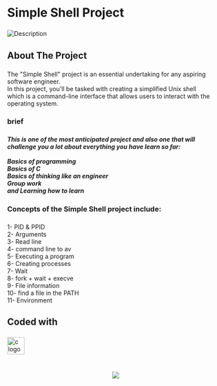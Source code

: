 <h1 align="left">Simple Shell Project</h1>

###
![Description]([https://raw.githubusercontent.com/your-username/your-repo/main/your-image.gif](https://drive.google.com/file/d/11dsYc9Bd-8WAc0W2d4KK0D96-9bbNM_E/view?usp=sharing))

<p align="left"></p>

###

<h2 align="left">About The Project</h2>

###

<p align="left">The "Simple Shell" project is an essential undertaking for any aspiring software engineer. <br>In this project, you'll be tasked with creating a simplified Unix shell<br>which is a command-line interface that allows users to interact with the operating system.</p>

###

<h3 align="left">brief</h3>

###

<h5 align="left">This is one of the most anticipated project and also one that will challenge you a lot about everything you have learn so far:<br><br>Basics of programming<br>Basics of C<br>Basics of thinking like an engineer<br>Group work<br>and Learning how to learn</h5>

###

<h3 align="left">Concepts of the Simple Shell project include:</h3>

###

<p align="left">1- PID & PPID<br>2- Arguments<br>3- Read line<br>4- command line to av<br>5- Executing a program<br>6- Creating processes<br>7- Wait<br>8- fork + wait + execve<br>9- File information<br>10- find a file in the PATH<br>11- Environment</p>

###

<h2 align="left">Coded with</h2>

###

<div align="left">
  <img src="https://cdn.jsdelivr.net/gh/devicons/devicon/icons/c/c-original.svg" height="40" alt="c logo"  />
</div>

###

<br clear="both">

<div align="center">
  <img height="-15" src="https://im5.ezgif.com/tmp/ezgif-5-33ac4ce557.gif"  />
</div>

###
